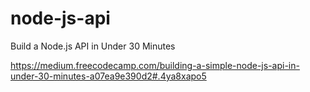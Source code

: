 # node-js-api
Build a Node.js API in Under 30 Minutes

https://medium.freecodecamp.com/building-a-simple-node-js-api-in-under-30-minutes-a07ea9e390d2#.4ya8xapo5

